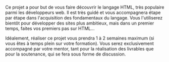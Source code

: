 Ce projet a pour but de vous faire découvrir le langage HTML, très populaire parmi les développeurs web. Il est très guidé et vous accompagnera étape par étape dans l'acquisition des fondamentaux du langage. Vous l'utiliserez bientôt pour développer des sites plus ambitieux, mais dans un premier temps, faites vos premiers pas sur HTML...

Idéalement, réaliser ce projet vous prendra 1 à 2 semaines maximum (si vous êtes à temps plein sur votre formation). Vous serez exclusivement accompagné par votre mentor, tant pour la réalisation des livrables que pour la soutenance, qui se fera sous forme de discussion.
